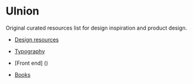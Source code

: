 # UInion
Original curated resources list for design inspiration and product design.

* [Design resources](https://github.com/fcoquillat/coquillator/blob/master/Design%20Resources.md)

* [Typography](https://github.com/fcoquillat/UInion/blob/master/Typography)

* [Front end] ()

* [Books](https://github.com/)
